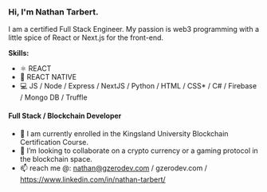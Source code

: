 
### Hi, I'm Nathan Tarbert. 
I am a certified Full Stack Engineer. My passion is web3 programming with a little spice of React or Next.js for the front-end.

**Skills:**
* ⚛ REACT
* 📱 REACT NATIVE
* 💻 JS / Node / Express / NextJS / Python / HTML / CSS* / C# / Firebase / Mongo DB / Truffle

#### Full Stack / Blockchain Developer

- 🔭 I am currently enrolled in the Kingsland University Blockchain Certification Course. 
- 👯 I’m looking to collaborate on a crypto currency or a gaming protocol in the blockchain space. 
- 📫 reach me @: nathan@gzerodev.com / gzerodev.com / https://www.linkedin.com/in/nathan-tarbert/






